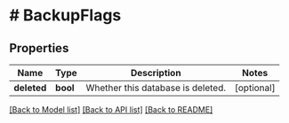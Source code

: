 # # BackupFlags

## Properties

Name | Type | Description | Notes
------------ | ------------- | ------------- | -------------
**deleted** | **bool** | Whether this database is deleted. | [optional]

[[Back to Model list]](../../README.md#models) [[Back to API list]](../../README.md#endpoints) [[Back to README]](../../README.md)
